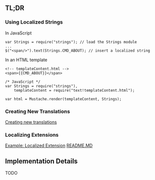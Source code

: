 ## TL;DR

### Using Localized Strings

In JavaScript
```
var Strings = require("strings"); // load the Strings module
...
$("<span/>").text(Strings.CMD_ABOUT); // insert a localized string
```

In an HTML template
```
<!-- templateContent.html -->
<span>{{CMD_ABOUT}}</span>

/* JavaScript */
var Strings = require("strings"),
    templateContent = require("text!templateContent.html");

var html = Mustache.render(templateContent, Strings);
```

### Creating New Translations
[Creating new translations](https://github.com/adobe/brackets/blob/master/src/nls/README.md)

### Localizing Extensions
[Example: Localized Extension](https://github.com/adobe/brackets/tree/master/src/extensions/disabled/LocalizationExample)
[README.MD](https://github.com/adobe/brackets/tree/master/src/extensions/disabled/LocalizationExample/README.MD)

## Implementation Details

TODO